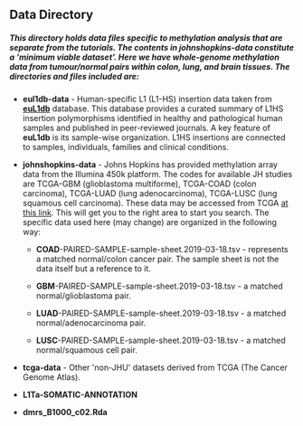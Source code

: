 ## Data Directory

##### This directory holds data files specific to methylation analysis that are separate from the tutorials. The contents in johnshopkins-data constitute a 'minimum viable dataset'. Here we have whole-genome methylation data from tumour/normal pairs within colon, lung, and brain tissues. The directories and files included are:

* __eul1db-data__ - Human-specific L1 (L1-HS) insertion data taken from [__euL1db__](http://euL1db.unice.fr) database. This database provides a curated summary of L1HS insertion polymorphisms identified in healthy and pathological human samples and published in peer-reviewed journals. A key feature of __euL1db__ is its sample-wise organization. L1HS insertions are connected to samples, individuals, families and clinical conditions.  

* __johnshopkins-data__ - Johns Hopkins has provided methylation array data from the Illumina 450k platform. The codes for available JH studies are TCGA-GBM (glioblastoma multiforme), TCGA-COAD (colon carcinoma), TCGA-LUAD (lung adenocarcinoma), TCGA-LUSC (lung squamous cell carcinoma). These data may be accessed from TCGA [at this link](https://bit.ly/2W7e1xe). This will get you to the right area to start you search. The specific data used here (may change) are organized in the following way:

    - __COAD__-PAIRED-SAMPLE-sample-sheet.2019-03-18.tsv - represents a matched normal/colon cancer pair. The sample sheet is not the data itself but a reference to it.

    - __GBM__-PAIRED-SAMPLE-sample-sheet.2019-03-18.tsv - a matched normal/glioblastoma  pair.

    - __LUAD__-PAIRED-SAMPLE-sample-sheet.2019-03-18.tsv - a matched normal/adenocarcinoma  pair.

    - __LUSC__-PAIRED-SAMPLE-sample-sheet.2019-03-18.tsv - a matched normal/squamous cell pair.   

* __tcga-data__ - Other 'non-JHU' datasets derived from TCGA (The Cancer Genome Atlas). 

* __L1Ta-SOMATIC-ANNOTATION__

* __dmrs_B1000_c02.Rda__